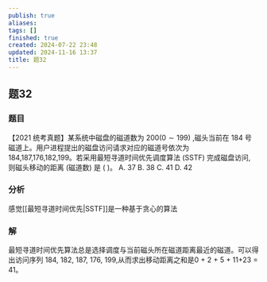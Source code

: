 ```yaml
---
publish: true
aliases: 
tags: []
finished: true
created: 2024-07-22 23:48
updated: 2024-11-16 13:37
title: 题32
---
```

## 题32
### 题目
【2021 统考真题】某系统中磁盘的磁道数为 ${200}( {0 \sim {199}})$ ,磁头当前在 184 号磁道上。用户进程提出的磁盘访问请求对应的磁道号依次为 184,187,176,182,199。若采用最短寻道时间优先调度算法 (SSTF) 完成磁盘访问, 则磁头移动的距离 (磁道数) 是 ( )。
A. 37 
B. 38 
C. 41 
D. 42
### 分析
感觉[[最短寻道时间优先|SSTF]]是一种基于贪心的算法
### 解
最短寻道时间优先算法总是选择调度与当前磁头所在磁道距离最近的磁道。可以得出访问序列 184, 182, 187, 176, 199,从而求出移动距离之和是0 + 2 + 5 + 11+23 = 41。